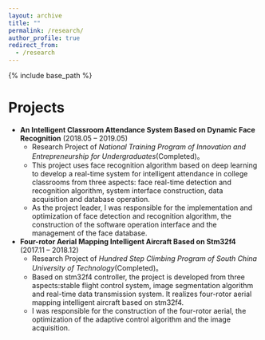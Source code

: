 ```yaml
---
layout: archive
title: ""
permalink: /research/
author_profile: true
redirect_from:
  - /research
---
```


{% include base_path %}

Projects
=====
* **An Intelligent Classroom Attendance System Based on Dynamic Face Recognition** (2018.05 – 2019.05)
  * Research Project of *National Training Program of Innovation and Entrepreneurship for Undergraduates*(Completed)。 
  * This project uses face recognition algorithm based on deep learning to develop a real-time system for intelligent attendance in college classrooms from three aspects: face real-time detection and recognition algorithm, system interface construction, data acquisition and database operation. 
  * As the project leader, I was responsible for the implementation and optimization of face detection and recognition algorithm, the construction of the software operation interface and the management of the face database. 
* **Four-rotor Aerial Mapping Intelligent Aircraft Based on Stm32f4** (2017.11 – 2018.12)
  * Research Project of *Hundred Step Climbing Program of South China University of Technology*(Completed)。 
  * Based on stm32f4 controller, the project is developed from three aspects:stable flight control system, image segmentation algorithm and real-time data transmission system. It realizes four-rotor aerial mapping intelligent aircraft based on stm32f4. 
  * I was responsible for the construction of the four-rotor aerial, the optimization of the adaptive control algorithm and the image acquisition.
